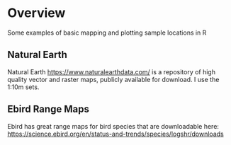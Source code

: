 # Overview
Some examples of basic mapping and plotting sample locations in R

## Natural Earth
Natural Earth https://www.naturalearthdata.com/ is a repository of high quality vector and raster maps, publicly available for download. I use the 1:10m sets.

## Ebird Range Maps
Ebird has great range maps for bird species that are downloadable here: https://science.ebird.org/en/status-and-trends/species/logshr/downloads
